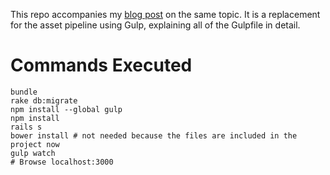 This repo accompanies my [blog post](http://blog.stephenbussey.com/rails-replacing-asset-pipeline-gulp/) on the same topic. It is a replacement for the asset pipeline using Gulp, explaining
all of the Gulpfile in detail.

# Commands Executed

```
bundle
rake db:migrate
npm install --global gulp
npm install
rails s
bower install # not needed because the files are included in the project now
gulp watch
# Browse localhost:3000
```
